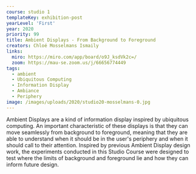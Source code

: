 ```yaml
---
course: studio 1
templateKey: exhibition-post
yearLevel: 'First'
year: 2020
priority: 99
title: Ambient Displays - From Background to Foreground
creators: Chloé Mosselmans Ismaily
links:
  miro: https://miro.com/app/board/o9J_ksdVk2c=/
  zoom: https://mau-se.zoom.us/j/66656774449
tags:
  - ambient
  - Ubiquitous Computing
  - Information Display
  - Ambiance
  - Periphery
image: /images/uploads/2020/studio20-mosselmans-0.jpg
---
```


Ambient Displays are a kind of information display inspired by ubiquitous computing. An important characteristic of these displays is that they can move seamlessly from background to foreground, meaning that they are able to understand when it should be in the user's periphery and when it should call to their attention. Inspired by previous Ambient Display design work, the experiments conducted in this Studio Course were designed to test where the limits of background and foreground lie and how they can inform future design.
